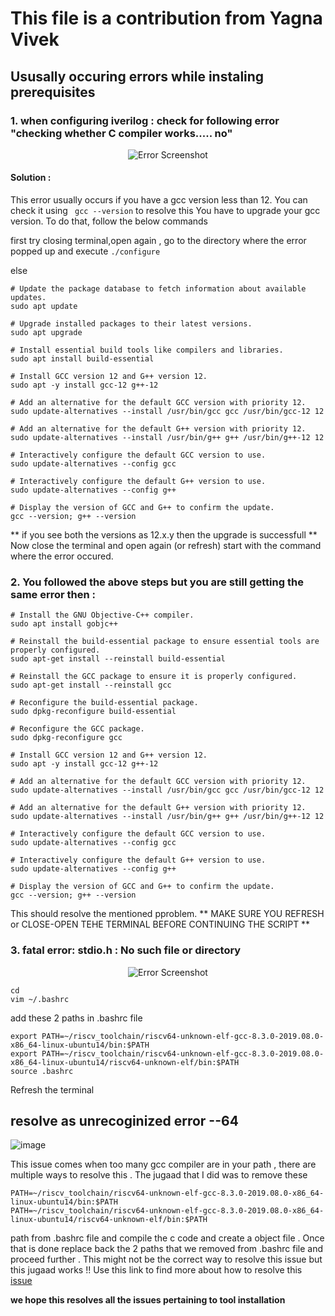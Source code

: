 # This file is a contribution from Yagna Vivek 

## Ususally occuring errors while instaling prerequisites

### 1. when configuring iverilog : check for following error "checking whether C compiler works..... no"
<p align="center">
  <img src="https://github.com/yagnavivek/PES_ASIC_CLASS/assets/93475824/991acdaa-2d53-4858-aebe-9fa7b4b707b2" alt="Error Screenshot">
</p>


####  Solution : 
  This error usually occurs if you have a gcc version less than 12. You can check it using ``` gcc --version```
  to resolve this You have to upgrade your gcc version. To do that, follow the below commands

  first try closing terminal,open again , go to the directory where the error popped up and execute ```./configure```
  
  else
  
  ```
# Update the package database to fetch information about available updates.
sudo apt update

# Upgrade installed packages to their latest versions.
sudo apt upgrade

# Install essential build tools like compilers and libraries.
sudo apt install build-essential

# Install GCC version 12 and G++ version 12.
sudo apt -y install gcc-12 g++-12

# Add an alternative for the default GCC version with priority 12.
sudo update-alternatives --install /usr/bin/gcc gcc /usr/bin/gcc-12 12

# Add an alternative for the default G++ version with priority 12.
sudo update-alternatives --install /usr/bin/g++ g++ /usr/bin/g++-12 12

# Interactively configure the default GCC version to use.
sudo update-alternatives --config gcc

# Interactively configure the default G++ version to use.
sudo update-alternatives --config g++

# Display the version of GCC and G++ to confirm the update.
gcc --version; g++ --version

  ```
  ** if you see both the versions as 12.x.y then the upgrade is successfull ** 
  Now close the terminal and open again (or refresh) start with the command where the error occured.

### 2. You followed the above steps but you are still getting the same error then : 
  ```
 # Install the GNU Objective-C++ compiler.
sudo apt install gobjc++

# Reinstall the build-essential package to ensure essential tools are properly configured.
sudo apt-get install --reinstall build-essential

# Reinstall the GCC package to ensure it is properly configured.
sudo apt-get install --reinstall gcc

# Reconfigure the build-essential package.
sudo dpkg-reconfigure build-essential

# Reconfigure the GCC package.
sudo dpkg-reconfigure gcc

# Install GCC version 12 and G++ version 12.
sudo apt -y install gcc-12 g++-12

# Add an alternative for the default GCC version with priority 12.
sudo update-alternatives --install /usr/bin/gcc gcc /usr/bin/gcc-12 12

# Add an alternative for the default G++ version with priority 12.
sudo update-alternatives --install /usr/bin/g++ g++ /usr/bin/g++-12 12

# Interactively configure the default GCC version to use.
sudo update-alternatives --config gcc

# Interactively configure the default G++ version to use.
sudo update-alternatives --config g++

# Display the version of GCC and G++ to confirm the update.
gcc --version; g++ --version

  ```
  This should resolve the mentioned pproblem.
  ** MAKE SURE YOU REFRESH or CLOSE-OPEN TEHE TERMINAL BEFORE CONTINUING THE SCRIPT **

### 3. fatal error: stdio.h : No such file or directory
<p align="center">
  <img src="https://github.com/yagnavivek/PES_ASIC_CLASS/assets/93475824/dcd4cc9e-00be-44a6-836d-7697d5267d0a" alt="Error Screenshot">
</p>

```
cd 
vim ~/.bashrc
```
add these 2 paths in .bashrc file 
```
export PATH=~/riscv_toolchain/riscv64-unknown-elf-gcc-8.3.0-2019.08.0-x86_64-linux-ubuntu14/bin:$PATH
export PATH=~/riscv_toolchain/riscv64-unknown-elf-gcc-8.3.0-2019.08.0-x86_64-linux-ubuntu14/riscv64-unknown-elf/bin:$PATH
source .bashrc 
```
Refresh the terminal

## resolve as unrecoginized error --64 

![image](https://github.com/VardhanSuroshi/pes_asic_class/assets/132068498/b838a58c-d2a1-40e7-9e9b-38d57b2a17e6)

This issue comes when too many gcc compiler are in your path , there are multiple ways to resolve this . The jugaad that I did was to remove  these 
```
PATH=~/riscv_toolchain/riscv64-unknown-elf-gcc-8.3.0-2019.08.0-x86_64-linux-ubuntu14/bin:$PATH
PATH=~/riscv_toolchain/riscv64-unknown-elf-gcc-8.3.0-2019.08.0-x86_64-linux-ubuntu14/riscv64-unknown-elf/bin:$PATH

```
path from .bashrc file and compile the c code and create a object file . Once that is done replace back the 2 paths that we removed from .bashrc file and proceed further . This might not be the correct way to resolve this issue but this jugaad works !!
Use this link to find more about how to resolve this [issue](https://askubuntu.com/questions/781972/how-can-i-update-gcc-5-3-to-6-1)

**we hope this resolves all the issues pertaining to tool installation**
 

  
  

  
